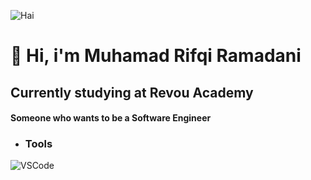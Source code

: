 ![Hai](https://i.pinimg.com/control/564x/90/68/0c/90680cd518ffc9160835c0e7ce773197.jpg) 

#  👋 Hi, i'm Muhamad Rifqi Ramadani
## Currently studying at Revou Academy

#### Someone who wants to be a Software Engineer
- ### Tools
![VSCode](https://img.shields.io/badge/VSCode-Editor-007ACC?style=for-the-badge&logo=visualstudiocode&logoColor=white)

